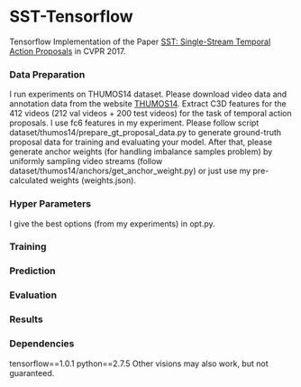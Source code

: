 # SST-Tensorflow
Tensorflow Implementation of the Paper [SST: Single-Stream Temporal Action Proposals](http://vision.stanford.edu/pdf/buch2017cvpr.pdf) in CVPR 2017.


### Data Preparation
I run experiments on THUMOS14 dataset.
Please download video data and annotation data from the website [THUMOS14](http://crcv.ucf.edu/THUMOS14/download.html).
Extract C3D features for the 412 videos (212 val videos + 200 test videos) for the task of temporal action proposals.
I use fc6 features in my experiment.
Please follow script dataset/thumos14/prepare_gt_proposal_data.py to generate ground-truth proposal data for training and evaluating your model.
After that, please generate anchor weights (for handling imbalance samples problem) by uniformly sampling video streams (follow dataset/thumos14/anchors/get_anchor_weight.py) or just use my pre-calculated weights (weights.json).


### Hyper Parameters
I give the best options (from my experiments) in opt.py.

### Training


### Prediction

### Evaluation

### Results

### Dependencies
tensorflow==1.0.1
python==2.7.5
Other visions may also work, but not guaranteed.
